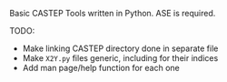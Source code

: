 Basic CASTEP Tools written in Python. ASE is required.

TODO:
- Make linking CASTEP directory done in separate file
- Make `X2Y.py` files generic, including for their indices
- Add man page/help function for each one 
